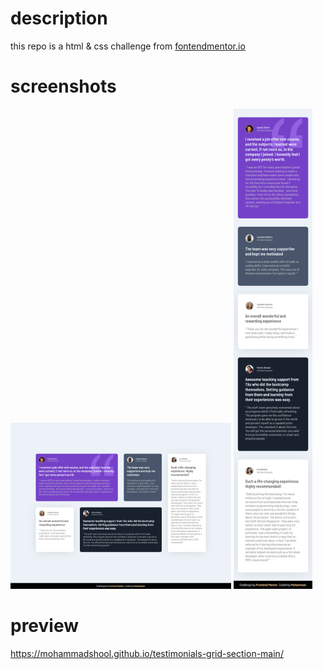# description
this repo is a html & css challenge from [fontendmentor.io](http://frontendmentor.io/)

# screenshots
<span>
<img src="./screenshots/desktop.png" width="70%" />
</span>
  <span>
<img src="./screenshots/mobile.png" width="25%" />
</span>

# preview
<a href="https://mohammadshool.github.io/testimonials-grid-section-main/" target="_blank">https://mohammadshool.github.io/testimonials-grid-section-main/</a>
